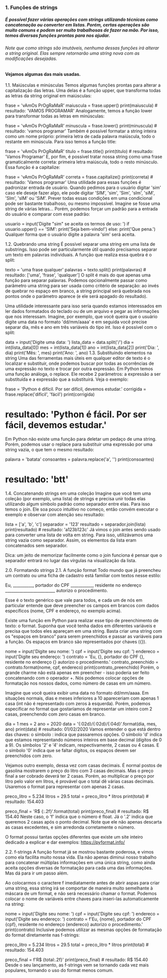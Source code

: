 ### 1. Funções de strings
##### É possível fazer várias operações com strings utilizando técnicas como concatenação ou converter em listas. Porém, certas operações são muito comuns e podem ser muito trabalhosas de fazer na mão. Por isso, temos diversas funções prontas para nos ajudar.

###### Note que como strings são imutáveis, nenhuma dessas funções irá alterar a string original. Elas sempre retornarão uma string nova com as modificações desejadas.

#### Vejamos algumas das mais usadas.

1.1. Maiúsculas e minúsculas
Temos algumas funções prontas para alterar a capitalização das letras. Uma delas é a função upper, que transforma todas as letras da string original em maiúsculas:

frase = 'vAmOs PrOgRaMaR'
maiuscula = frase.upper()
print(maiuscula) # resultado: 'VAMOS PROGRAMAR'
Analogamente, temos a função lower para transformar todas as letras em minúsculas:

frase = 'vAmOs PrOgRaMaR'
minuscula = frase.lower()
print(minuscula) # resultado: 'vamos programar'
Também é possível formatar a string inteira como um nome próprio: primeira letra de cada palavra maiúscula, todo o restante em minúscula. Para isso temos a função title:

frase = 'vAmOs PrOgRaMaR'
titulo = frase.title()
print(titulo) # resultado: 'Vamos Programar'
E, por fim, é possível tratar nossa string como uma frase gramaticalmente correta: primeira letra maiúscula, todo o resto minúsculo. Essa função é a capitalize:

frase = 'vAmOs PrOgRaMaR'
correta = frase.capitalize()
print(correta) # resultado: 'Vamos programar'
Uma utilidade para essas funções é padronizar entrada de usuário. Quando pedimos para o usuário digitar 'sim' caso ele deseje fazer algo, ele pode digitar 'SIM', 'sim', 'Sim', 'sIm', 'siM', 'SIm', 'sIM' ou 'SiM'. Prever todas essas condições em uma condicional pode ser bastante trabalhoso, ou mesmo impossível. Imagine se fosse uma string de várias letras... Porém, podemos forçar um padrão para a entrada do usuário e comparar com esse padrão:

usuario = input('Digite "sim" se aceita os termos de uso: ')
if usuario.upper() == 'SIM':
  print('Seja bem-vindo!')
else:
  print('Que pena.')
Qualquer forma que o usuário digite a palavra 'sim' será aceita.

1.2. Quebrando uma string
É possível separar uma string em uma lista de substrings. Isso pode ser particularmente útil quando precisamos separar um texto em palavras individuais. A função que realiza essa quebra é o split:

texto = 'uma frase qualquer'
palavras = texto.split()
print(palavras) # resultado: ['uma', 'frase', 'qualquer']
O split é mais do que apenas uma função para separar palavras. Podemos opcionalmente passar como parâmetro uma string para ser usada como critério de separação: ao invés de quebrar no espaço em branco, a string principal será quebrada nos pontos onde o parâmetro aparece (e ele será apagado do resultado).

Uma utilidade interessante para isso seria quando estamos interessados em ler dados formatados do teclado ou de um arquivo e pegar as informações que nos interessam. Imagine, por exemplo, que você queira que o usuário digite uma data no formato 'dd/mm/aaaa' e em seguida você precise separar dia, mês e ano em três variáveis do tipo int. Isso é possível com o split:

data = input('Digite uma data: ')
lista_data = data.split('/')
dia = int(lista_data[0])
mes = int(lista_data[1])
ano = int(lista_data[2])
print('Dia: ', dia)
print('Mês: ', mes)
print('Ano: ', ano)
1.3. Substituindo elementos na string
Uma das ferramentas mais úteis em qualquer editor de texto é o localizar e substituir, onde podemos buscar por todas as ocorrências de uma expressão no texto e trocar por outra expressão. Em Python temos uma função análoga, o replace. Ele recebe 2 parâmetros: a expressão a ser substituída e a expressão que a substituirá. Veja o exemplo:

frase = 'Python é difícil. Por ser difícil, devemos estudar.'
corrigida = frase.replace('difícil', 'fácil')
print(corrigida)
# resultado: 'Python é fácil. Por ser fácil, devemos estudar.'
Em Python não existe uma função para deletar um pedaço de uma string. Porém, podemos usar o replace para substituir uma expressão por uma string vazia, o que tem o mesmo resultado:

palavra = 'batata'
consoantes = palavra.replace('a', '')
print(consoantes)
# resultado: 'btt'
1.4. Concatenando strings em uma coleção
Imagine que você tem uma coleção (por exemplo, uma lista) de strings e precisa unir todas elas utilizando algum símbolo padrão como separador entre elas. Para isso temos o join. Ele soa pouco intuitivo no começo, então convém executar o exemplo e observar com atenção seu resultado:

lista = ['a', 'b', 'c']
separador = '123'
resultado = separador.join(lista)
print(resultado) # resultado: 'a123b123c'
Já vimos o join antes sendo usado para converter uma lista de volta em string. Para isso, utilizávamos uma string vazia como separador. Assim, os elementos da lista eram concatenados sem separador.

Dica: um jeito de memorizar facilmente como o join funciona é pensar que o separador entrará no lugar das vírgulas na visualização da lista.

2.0. Formatando strings
2.1. A função format
Todo mundo que já preencheu um contrato ou uma ficha de cadastro está familiar com textos nesse estilo:

Eu, __________, portador do CPF ___________, residente no endereço _________________________ autorizo o procedimento.

Esse é o texto genérico que vale para todos, e cada um de nós em particular entende que deve preencher os campos em brancos com dados específicos (nome, CPF e endereço, no exemplo acima).

Existe uma função em Python para realizar esse tipo de preenchimento de texto: o format. Suponha que você tenha dados em diferentes variáveis e precisa que todos eles apareçam em uma string. Basta criar uma string com os "espaços em branco" para serem preenchidos e passar as variáveis para a função. Os espaços em branco são representados por chaves ({}).

nome = input('Digite seu nome: ')
cpf = input('Digite seu cpf: ')
endereco = input('Digite seu endereço: ')
contrato = 'Eu, {}, portador do CPF {}, residente no endereço {} autorizo o procedimento.'
contrato_preenchido = contrato.format(nome, cpf, endereco)
print(contrato_preenchido)
Porém, o grande charme não está apenas em preencher - isso poderia ser feito concatenando com o operador +. Nós podemos colocar opções de formatação nos nossos dados, como número de casas em um número.

Imagine que você queira exibir uma data no formato dd/mm/aaaa. Em situações normais, dias e meses inferiores a 10 apareceriam com apenas 1 casa (int não é representado com zeros à esquerda). Porém, podemos especificar no format que gostaríamos de representar um inteiro com 2 casas, preenchendo com zero casas em branco.

dia = 1
mes = 2
ano = 2020
data = '{:02d}/{:02d}/{:04d}'.format(dia, mes, ano)
print(data) # resultado: 01/02/2020
Vamos entender o que está dentro das chaves: o símbolo : indica que passaremos opções. O símbolo 'd' indica que estamos representando números inteiros em base decimal (dígitos de 0 a 9). Os símbolos '2' e '4' indicam, respectivamente, 2 casas ou 4 casas. E o símbolo '0' indica que se faltar dígitos, os espaços devem ser preenchidos com zero.

Vejamos outro exemplo, dessa vez com casas decimais. É normal postos de gasolina mostrarem o preço do litro com 3 casas decimais. Mas o preço final a ser cobrado deverá ter 2 casas. Porém, ao multiplicar o preço por litro pelo valor em litros, é provável que o total dê várias casas decimais. Usaremos o format para representar com apenas 2 casas.

preco_litro = 5.234
litros = 29.5
total = preco_litro * litros
print(total) # resultado: 154.403
 
preco_final = 'R$ {:.2f}'.format(total)
print(preco_final) # resultado: R$ 154.40
Neste caso, o 'f' indica que o número é float. Já o '.2' indica que queremos 2 casas após o ponto decimal. Note que ele não apenas descarta as casas excedentes, e sim arredonda corretamente o número.

O format possui tantas opções diferentes que existe um site inteiro dedicado a explicar e dar exemplos: https://pyformat.info/

2.2. f-strings
A função format já se mostrou bastante poderosa, e vimos como ela facilita muito nossa vida. Ela não apenas diminui nosso trabalho para concatenar múltiplas informações em uma única string, como ainda aceita opções diversas de formatação para cada uma das informações. Mas dá para ir um passo além.

Ao colocarmos o caractere f imediatamente antes de abrir aspas para criar uma string, essa string irá se comportar de maneira muito semelhante à máscara de um format, e não será necessário chamar o format. Podemos colocar o nome de variáveis entre chaves para inseri-las automaticamente na string:

nome = input('Digite seu nome: ')
cpf = input('Digite seu cpf: ')
endereco = input('Digite seu endereço: ')
contrato = f'Eu, {nome}, portador do CPF {cpf}, residente no endereço {endereco} autorizo o procedimento.'
print(contrato)
Inclusive podemos utilizar as mesmas opções de formatação do format diretamente nas f-strings:

preco_litro = 5.234
litros = 29.5
total = preco_litro * litros
print(total) # resultado: 154.403
 
preco_final = f'R$ {total:.2f}'
print(preco_final) # resultado: R$ 154.40
Desde o seu lançamento, as f-strings vem se tornando cada vez mais populares, tornando o uso do format menos comum.